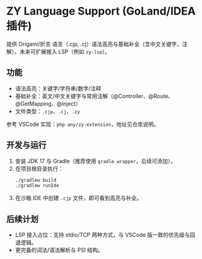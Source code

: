 # ZY Language Support (GoLand/IDEA 插件)

提供 Origami/折言 语言（.cjp, .cj）语法高亮与基础补全（含中文关键字、注解）。未来可扩展接入 LSP（例如 `zy-lsp`）。

## 功能

- 语法高亮：关键字/字符串/数字/注释
- 基础补全：英文/中文关键字与常用注解（@Controller、@Route、@GetMapping、@Inject）
- 文件类型：`.cjp`、`.cj`、`.zy`

参考 VSCode 实现：`php-any/zy-extension`，地址见仓库说明。

## 开发与运行

1. 安装 JDK 17 与 Gradle（推荐使用 `gradle wrapper`，后续可添加）。
2. 在项目根目录执行：
   ```bash
   ./gradlew build
   ./gradlew runIde
   ```
3. 在沙箱 IDE 中创建 `.cjp` 文件，即可看到高亮与补全。

## 后续计划

- LSP 接入占位：支持 stdio/TCP 两种方式，与 VSCode 版一致的优先级与回退逻辑。
- 更完备的词法/语法解析与 PSI 结构。
